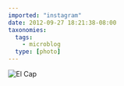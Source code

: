 ```yaml
---
imported: "instagram"
date: 2012-09-27 18:21:38-08:00
taxonomies:
  tags:
    - microblog
  type: [photo]
---
```

![El Cap](/media/images/photos/2012/09/359c409b3925d53632fadc0c3aa063be.jpg)

